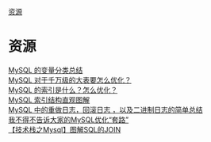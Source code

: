 [资源](#资源)

# 资源

[MySQL 的变量分类总结](https://mp.weixin.qq.com/s/M2BUZmudpnltu09dw8-PiQ)<br>
[MySQL 对于千万级的大表要怎么优化？](https://mp.weixin.qq.com/s/-aC6WWoZsBp1Ap2jy6BNSA)<br>
[MySQL 的索引是什么？怎么优化？](https://mp.weixin.qq.com/s/TG5J2SznE2cZAuA0noJ8eA)<br>
[MySQL 索引结构直观图解](https://mp.weixin.qq.com/s/TsS7rMnhY-X7jJUmIpzG1Q)<br>
[MySQL 中的重做日志，回滚日志 ，以及二进制日志的简单总结](https://mp.weixin.qq.com/s/2dwGBTmu_da2x-HiHlN0vw)<br>
[我不得不告诉大家的MySQL优化“套路”](https://mp.weixin.qq.com/s/Gc5_dvKU_-3NvczcGbjm2A)<br>
[【技术栈之Mysql】图解SQL的JOIN](https://mp.weixin.qq.com/s/WQh-Ro03e9F1Yrhk0tTZ0A)<br>
